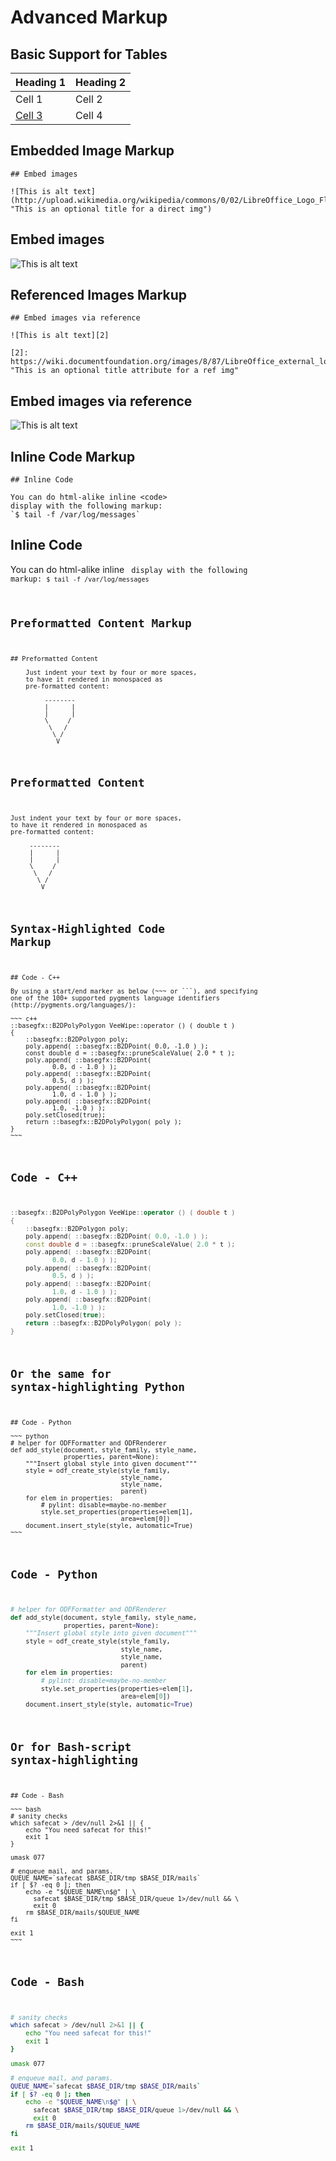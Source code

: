 # Advanced Markup

## Basic Support for Tables

| Heading 1                     | Heading 2
| ----------------------------- | ---------
| Cell 1                        | Cell 2
| [Cell 3](http://www.foo.test) | Cell 4

## Embedded Image Markup

~~~
## Embed images

![This is alt text](http://upload.wikimedia.org/wikipedia/commons/0/02/LibreOffice_Logo_Flat.svg "This is an optional title for a direct img")
~~~

## Embed images

![This is alt text](http://upload.wikimedia.org/wikipedia/commons/0/02/LibreOffice_Logo_Flat.svg "This is an optional title for a direct img")

## Referenced Images Markup

~~~
## Embed images via reference

![This is alt text][2]

[2]: https://wiki.documentfoundation.org/images/8/87/LibreOffice_external_logo_600px.png  "This is an optional title attribute for a ref img"
~~~

## Embed images via reference

![This is alt text][2]

[2]: https://wiki.documentfoundation.org/images/8/87/LibreOffice_external_logo_600px.png  "This is an optional title attribute for a ref img"

## Inline Code Markup

~~~
## Inline Code

You can do html-alike inline <code>
display with the following markup:
`$ tail -f /var/log/messages`
~~~

## Inline Code

You can do html-alike inline <code>
display with the following markup:
`$ tail -f /var/log/messages`

## Preformatted Content Markup

~~~
## Preformatted Content

    Just indent your text by four or more spaces,
    to have it rendered in monospaced as
    pre-formatted content:

         --------
         |      |
         |      |
         \     /
          \   /
           \ /
            V
~~~

## Preformatted Content

    Just indent your text by four or more spaces,
    to have it rendered in monospaced as
    pre-formatted content:

         --------
         |      |
         |      |
         \     /
          \   /
           \ /
            V

## Syntax-Highlighted Code Markup

    ## Code - C++
    
    By using a start/end marker as below (~~~ or ```), and specifying
    one of the 100+ supported pygments language identifiers
    (http://pygments.org/languages/):

    ~~~ c++
    ::basegfx::B2DPolyPolygon VeeWipe::operator () ( double t )
    {
        ::basegfx::B2DPolygon poly;
        poly.append( ::basegfx::B2DPoint( 0.0, -1.0 ) );
        const double d = ::basegfx::pruneScaleValue( 2.0 * t );
        poly.append( ::basegfx::B2DPoint(
               0.0, d - 1.0 ) );
        poly.append( ::basegfx::B2DPoint(
               0.5, d ) );
        poly.append( ::basegfx::B2DPoint(
               1.0, d - 1.0 ) );
        poly.append( ::basegfx::B2DPoint(
               1.0, -1.0 ) );
        poly.setClosed(true);
        return ::basegfx::B2DPolyPolygon( poly );
    }
    ~~~

## Code - C++

~~~ c++
::basegfx::B2DPolyPolygon VeeWipe::operator () ( double t )
{
    ::basegfx::B2DPolygon poly;
    poly.append( ::basegfx::B2DPoint( 0.0, -1.0 ) );
    const double d = ::basegfx::pruneScaleValue( 2.0 * t );
    poly.append( ::basegfx::B2DPoint(
           0.0, d - 1.0 ) );
    poly.append( ::basegfx::B2DPoint(
           0.5, d ) );
    poly.append( ::basegfx::B2DPoint(
           1.0, d - 1.0 ) );
    poly.append( ::basegfx::B2DPoint(
           1.0, -1.0 ) );
    poly.setClosed(true);
    return ::basegfx::B2DPolyPolygon( poly );
}
~~~

## Or the same for syntax-highlighting Python

    ## Code - Python

    ~~~ python
    # helper for ODFFormatter and ODFRenderer
    def add_style(document, style_family, style_name,
                  properties, parent=None):
        """Insert global style into given document"""
        style = odf_create_style(style_family,
                                 style_name,
                                 style_name,
                                 parent)
        for elem in properties:
            # pylint: disable=maybe-no-member
            style.set_properties(properties=elem[1],
                                 area=elem[0])
        document.insert_style(style, automatic=True)
    ~~~

## Code - Python

~~~ python
# helper for ODFFormatter and ODFRenderer
def add_style(document, style_family, style_name,
              properties, parent=None):
    """Insert global style into given document"""
    style = odf_create_style(style_family,
                             style_name,
                             style_name,
                             parent)
    for elem in properties:
        # pylint: disable=maybe-no-member
        style.set_properties(properties=elem[1],
                             area=elem[0])
    document.insert_style(style, automatic=True)
~~~

## Or for Bash-script syntax-highlighting

    ## Code - Bash

    ~~~ bash
    # sanity checks
    which safecat > /dev/null 2>&1 || {
        echo "You need safecat for this!"
    	exit 1
    }
    
    umask 077 
    
    # enqueue mail, and params.
    QUEUE_NAME=`safecat $BASE_DIR/tmp $BASE_DIR/mails`
    if [ $? -eq 0 ]; then
    	echo -e "$QUEUE_NAME\n$@" | \
          safecat $BASE_DIR/tmp $BASE_DIR/queue 1>/dev/null && \
          exit 0
    	rm $BASE_DIR/mails/$QUEUE_NAME
    fi
    
    exit 1
    ~~~

## Code - Bash

~~~ bash
# sanity checks
which safecat > /dev/null 2>&1 || {
    echo "You need safecat for this!"
	exit 1
}

umask 077

# enqueue mail, and params.
QUEUE_NAME=`safecat $BASE_DIR/tmp $BASE_DIR/mails`
if [ $? -eq 0 ]; then
	echo -e "$QUEUE_NAME\n$@" | \
      safecat $BASE_DIR/tmp $BASE_DIR/queue 1>/dev/null && \
      exit 0
	rm $BASE_DIR/mails/$QUEUE_NAME
fi

exit 1
~~~
